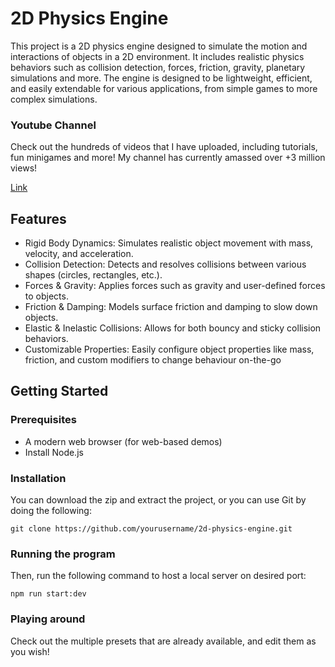 # 2D Physics Engine

This project is a 2D physics engine designed to simulate the motion and interactions of objects in a 2D environment. It includes realistic physics behaviors such as collision detection, forces, friction, gravity, planetary simulations and more. The engine is designed to be lightweight, efficient, and easily extendable for various applications, from simple games to more complex simulations.

### Youtube Channel

Check out the hundreds of videos that I have uploaded, including tutorials, fun minigames and more!
My channel has currently amassed over +3 million views!

[Link](https://www.youtube.com/@user-fl5xn8dw4k)

## Features
- Rigid Body Dynamics: Simulates realistic object movement with mass, velocity, and acceleration.
- Collision Detection: Detects and resolves collisions between various shapes (circles, rectangles, etc.).
- Forces & Gravity: Applies forces such as gravity and user-defined forces to objects.
- Friction & Damping: Models surface friction and damping to slow down objects.
- Elastic & Inelastic Collisions: Allows for both bouncy and sticky collision behaviors.
- Customizable Properties: Easily configure object properties like mass, friction, and custom modifiers to change behaviour on-the-go

## Getting Started

### Prerequisites
- A modern web browser (for web-based demos)
- Install Node.js

### Installation

You can download the zip and extract the project, or you can use Git by doing the following:
```
git clone https://github.com/yourusername/2d-physics-engine.git
```

### Running the program

Then, run the following command to host a local server on desired port:
```
npm run start:dev
```

### Playing around

Check out the multiple presets that are already available, and edit them as you wish!


